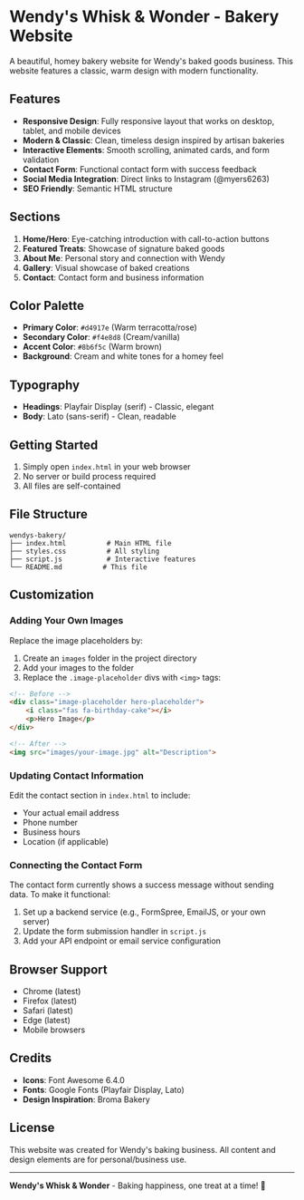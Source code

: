 # Wendy's Whisk & Wonder - Bakery Website

A beautiful, homey bakery website for Wendy's baked goods business. This website features a classic, warm design with modern functionality.

## Features

- **Responsive Design**: Fully responsive layout that works on desktop, tablet, and mobile devices
- **Modern & Classic**: Clean, timeless design inspired by artisan bakeries
- **Interactive Elements**: Smooth scrolling, animated cards, and form validation
- **Contact Form**: Functional contact form with success feedback
- **Social Media Integration**: Direct links to Instagram (@myers6263)
- **SEO Friendly**: Semantic HTML structure

## Sections

1. **Home/Hero**: Eye-catching introduction with call-to-action buttons
2. **Featured Treats**: Showcase of signature baked goods
3. **About Me**: Personal story and connection with Wendy
4. **Gallery**: Visual showcase of baked creations
5. **Contact**: Contact form and business information

## Color Palette

- **Primary Color**: `#d4917e` (Warm terracotta/rose)
- **Secondary Color**: `#f4e8d8` (Cream/vanilla)
- **Accent Color**: `#8b6f5c` (Warm brown)
- **Background**: Cream and white tones for a homey feel

## Typography

- **Headings**: Playfair Display (serif) - Classic, elegant
- **Body**: Lato (sans-serif) - Clean, readable

## Getting Started

1. Simply open `index.html` in your web browser
2. No server or build process required
3. All files are self-contained

## File Structure

```
wendys-bakery/
├── index.html          # Main HTML file
├── styles.css          # All styling
├── script.js           # Interactive features
└── README.md          # This file
```

## Customization

### Adding Your Own Images

Replace the image placeholders by:

1. Create an `images` folder in the project directory
2. Add your images to the folder
3. Replace the `.image-placeholder` divs with `<img>` tags:

```html
<!-- Before -->
<div class="image-placeholder hero-placeholder">
    <i class="fas fa-birthday-cake"></i>
    <p>Hero Image</p>
</div>

<!-- After -->
<img src="images/your-image.jpg" alt="Description">
```

### Updating Contact Information

Edit the contact section in `index.html` to include:
- Your actual email address
- Phone number
- Business hours
- Location (if applicable)

### Connecting the Contact Form

The contact form currently shows a success message without sending data. To make it functional:

1. Set up a backend service (e.g., FormSpree, EmailJS, or your own server)
2. Update the form submission handler in `script.js`
3. Add your API endpoint or email service configuration

## Browser Support

- Chrome (latest)
- Firefox (latest)
- Safari (latest)
- Edge (latest)
- Mobile browsers

## Credits

- **Icons**: Font Awesome 6.4.0
- **Fonts**: Google Fonts (Playfair Display, Lato)
- **Design Inspiration**: Broma Bakery

## License

This website was created for Wendy's baking business. All content and design elements are for personal/business use.

---

**Wendy's Whisk & Wonder** - Baking happiness, one treat at a time! 🍰

